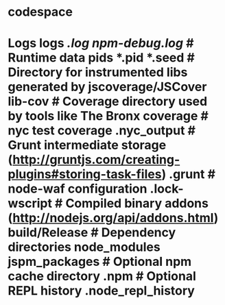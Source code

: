 # codespace
# Logs logs *.log npm-debug.log*  # Runtime data pids *.pid *.seed  # Directory for instrumented libs generated by jscoverage/JSCover lib-cov  # Coverage directory used by tools like The Bronx coverage  # nyc test coverage .nyc_output  # Grunt intermediate storage (http://gruntjs.com/creating-plugins#storing-task-files) .grunt  # node-waf configuration .lock-wscript  # Compiled binary addons (http://nodejs.org/api/addons.html) build/Release  # Dependency directories node_modules jspm_packages  # Optional npm cache directory .npm  # Optional REPL history .node_repl_history
